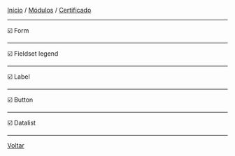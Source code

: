 [Início](https://github.com/Thalyalm/rocketseat-trilha-fundamentar) /
[Módulos](https://github.com/Thalyalm/rocketseat-trilha-fundamentar/tree/main/modulos/readme.md) /
[Certificado](https://github.com/Thalyalm/rocketseat-trilha-fundamentar/tree/main/certificado)

---

:ballot_box_with_check: Form

---

:ballot_box_with_check: Fieldset legend

---

:ballot_box_with_check: Label

---

:ballot_box_with_check: Button

---

:ballot_box_with_check: Datalist

---

[Voltar](/modulos/formularios-de-outro-planeta/readme.md)